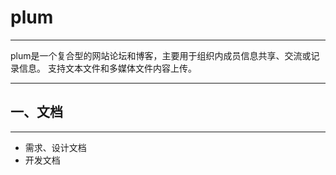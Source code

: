 # plum  
---  
plum是一个复合型的网站论坛和博客，主要用于组织内成员信息共享、交流或记录信息。 支持文本文件和多媒体文件内容上传。

---
## 一、文档  
---  
* 需求、设计文档
* 开发文档
